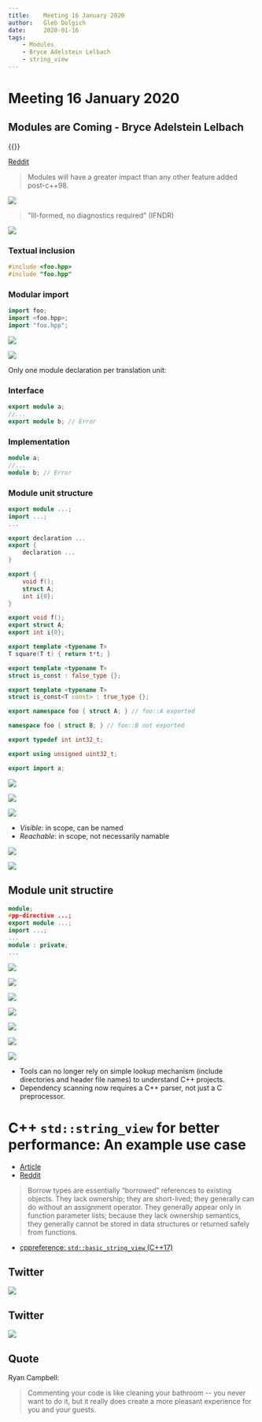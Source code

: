 ```yaml
---
title:    Meeting 16 January 2020
author:   Gleb Dolgich
date:     2020-01-16
tags:
    - Modules
    - Bryce Adelstein Lelbach
    - string_view
---
```


# Meeting 16 January 2020

## Modules are Coming - Bryce Adelstein Lelbach

{{<youtube bDTm6y6fNSU>}}

[Reddit](https://www.reddit.com/r/cpp/comments/cd11ep/modules_are_coming_core_c_2019_bryce_adelstein/)

> Modules will have a greater impact than any other feature added post-c++98.

![](/img/lelbach-2019-modules-1.jpeg)

> "Ill-formed, no diagnostics required" (IFNDR)

![](/img/lelbach-2019-modules-3.jpeg)

### Textual inclusion

```cpp
#include <foo.hpp>
#include "foo.hpp"
```

### Modular import

```cpp
import foo;
import <foo.hpp>;
import "foo.hpp";
```

![](/img/lelbach-2019-modules-5.jpeg)

![](/img/lelbach-2019-modules-6.jpeg)

Only one module declaration per translation unit:

### Interface

```cpp
export module a;
//...
export module b; // Error
```

### Implementation

```cpp
module a;
//...
module b; // Error
```

### Module unit structure

```cpp
export module ...;
import ...;
...
```

```cpp
export declaration ...
export {
    declaration ...
}
```

```cpp
export {
    void f();
    struct A;
    int i{0};
}
```

```cpp
export void f();
export struct A;
export int i{0};
```

```cpp
export template <typename T>
T square(T t) { return t*t; }

export template <typename T>
struct is_const : false_type {};

export template <typename T>
struct is_const<T const> : true_type {};
```

```cpp
export namespace foo { struct A; } // foo::A exported

namespace foo { struct B; } // foo::B not exported
```

```cpp
export typedef int int32_t;

export using unsigned uint32_t;
```

```cpp
export import a;
```

![](/img/lelbach-2019-modules-18.jpeg)

![](/img/lelbach-2019-modules-19.jpeg)

![](/img/lelbach-2019-modules-20.jpeg)

* _Visible_: in scope, can be named
* _Reachable_: in scope, not necessarily namable

![](/img/lelbach-2019-modules-22.jpeg)

![](/img/lelbach-2019-modules-23.jpeg)

## Module unit structire

```cpp
module;
#pp-directive ...;
export module ...;
import ...;
...
module : private;
...
```

![](/img/lelbach-2019-modules-25.jpeg)

![](/img/lelbach-2019-modules-27.jpeg)

![](/img/lelbach-2019-modules-28.jpeg)

![](/img/lelbach-2019-modules-29.jpeg)

![](/img/lelbach-2019-modules-30.jpeg)

![](/img/lelbach-2019-modules-31.jpeg)

![](/img/lelbach-2019-modules-32.jpeg)

* Tools can no longer rely on simple lookup mechanism (include directories and header file names) to understand C++ projects.
* Dependency scanning now requires a C++ parser, not just a C preprocessor.

# C++ `std::string_view` for better performance: An example use case

* [Article](https://www.nextptr.com/tutorial/ta1217154594/cplusplus-stdstring_view-for-better-performance-an-example-use-case)
* [Reddit](https://www.reddit.com/r/cpp/comments/dosgnp/c_stdstring_view_for_better_performance_an/)

> Borrow types are essentially “borrowed” references to existing objects. They lack ownership; they are short-lived; they generally can do without an assignment operator. They generally appear only in function parameter lists; because they lack ownership semantics, they generally cannot be stored in data structures or returned safely from functions.

* [cppreference: `std::basic_string_view` (C++17)](https://en.cppreference.com/w/cpp/string/basic_string_view)

## Twitter

![](/img/for-loop-cond-decl.png)

## Twitter

![](/img/documentation.png)

## Quote

Ryan Campbell:

> Commenting your code is like cleaning your bathroom -- you never want to do it, but it really does create a more pleasant experience for you and your guests.
